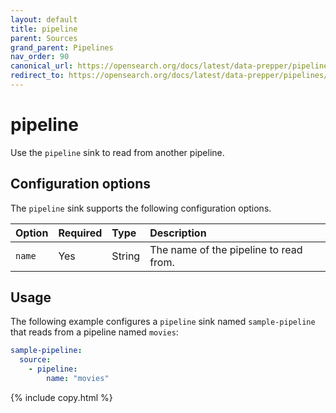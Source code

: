 ```yaml
---
layout: default
title: pipeline 
parent: Sources
grand_parent: Pipelines
nav_order: 90
canonical_url: https://opensearch.org/docs/latest/data-prepper/pipelines/configuration/sources/pipeline/
redirect_to: https://opensearch.org/docs/latest/data-prepper/pipelines/configuration/sources/pipeline/
---
```


# pipeline

Use the `pipeline` sink to read from another pipeline.

## Configuration options

The `pipeline` sink supports the following configuration options.

| Option | Required | Type   | Description                            |
|:-------|:---------|:-------|:---------------------------------------|
| `name` | Yes      | String | The name of the pipeline to read from. |

## Usage

The following example configures a `pipeline` sink named `sample-pipeline` that reads from a pipeline named `movies`:

```yaml
sample-pipeline:
  source:
    - pipeline:
        name: "movies"
```
{% include copy.html %}
